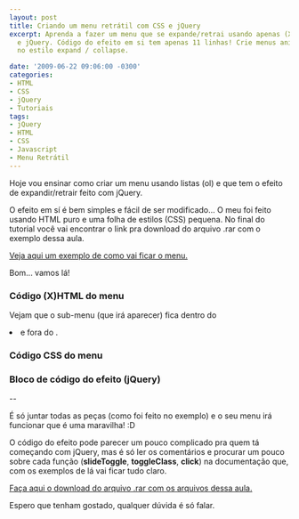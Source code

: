 ```yaml
---
layout: post
title: Criando um menu retrátil com CSS e jQuery
excerpt: Aprenda a fazer um menu que se expande/retrai usando apenas (X)HTML, CSS
  e jQuery. Código do efeito em si tem apenas 11 linhas! Crie menus animados usando
  no estilo expand / collapse.

date: '2009-06-22 09:06:00 -0300'
categories:
- HTML
- CSS
- jQuery
- Tutoriais
tags:
- jQuery
- HTML
- CSS
- Javascript
- Menu Retrátil
---
```

Hoje vou ensinar como criar um menu usando listas (ol) e que tem o efeito de expandir/retrair feito com jQuery.

O efeito em sí é bem simples e fácil de ser modificado... O meu foi feito usando HTML puro e uma folha de estilos (CSS) pequena. No final do tutorial você vai encontrar o link pra download do arquivo .rar com o exemplo dessa aula.

[Veja aqui um exemplo de como vai ficar o menu.](/exemplo3)

Bom... vamos lá!

<h3>Código (X)HTML do menu</h3>

<div data-gist-id="23eab7fd11e1d32b8e9a" data-gist-show-loading="false"></div>

Vejam que o sub-menu (que irá aparecer) fica dentro do <li> e fora do <a>.

<h3>Código CSS do menu</h3>

<div data-gist-id="bc990c21a16b59d8fe3c" data-gist-show-loading="false"></div>

<h3>Bloco de código do efeito (jQuery)</h3>

<div data-gist-id="d413e6009e1132428a70" data-gist-show-loading="false"></div>

--

É só juntar todas as peças (como foi feito no exemplo) e o seu menu irá funcionar que é uma maravilha! :D

O código do efeito pode parecer um pouco complicado pra quem tá começando com jQuery, mas é só ler os comentários e procurar um pouco sobre cada função (<strong>slideToggle</strong>, <strong>toggleClass</strong>, <strong>click</strong>) na documentação que, com os exemplos de lá vai ficar tudo claro.

[Faça aqui o download do arquivo .rar com os arquivos dessa aula.](/arquivos/2009/06/menu.rar)

Espero que tenham gostado, qualquer dúvida é só falar.

